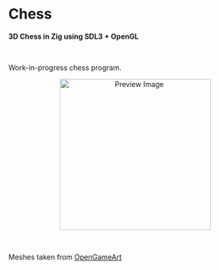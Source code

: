 # Chess

<b align="center">3D Chess in Zig using SDL3 + OpenGL</b>

<br>

Work-in-progress chess program.

<p align="center">
    <img src="https://github.com/user-attachments/assets/c8c57631-11cc-402b-b319-37991226338c" width=300 height=300 alt="Preview Image" />
</p>

<br>

Meshes taken from [OpenGameArt](https://opengameart.org/content/rough-chess-piece)
